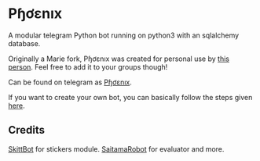 # Pɧơɛnıх
A modular telegram Python bot running on python3 with an sqlalchemy database.

Originally a Marie fork, Pɧơɛnıх was created for personal use by [this person](https://t.me/TheRealPhoenix). Feel free to add it to your groups though!

Can be found on telegram as [Pɧơɛnıх](https://t.me/TheRealPhoenixBot).

If you want to create your own bot, you can basically follow the steps given [here](https://github.com/PaulSonOfLars/tgbot/blob/master/README.md).

## Credits
[SkittBot](https://github.com/skittles9823/SkittBot) for stickers module.
[SaitamaRobot](https://github.com/AnimeKaizoku/SaitamaRobot) for evaluator and more.
